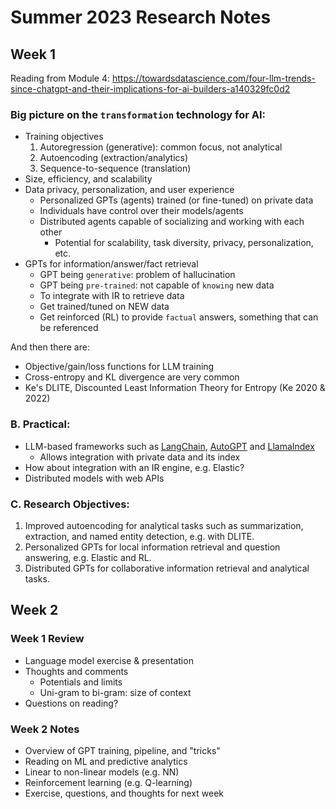
# Summer 2023 Research Notes

## Week 1

Reading from Module 4: 
https://towardsdatascience.com/four-llm-trends-since-chatgpt-and-their-implications-for-ai-builders-a140329fc0d2

### Big picture on the `transformation` technology for AI: 

* Training objectives
  1. Autoregression (generative): common focus, not analytical
  2. Autoencoding (extraction/analytics)
  3. Sequence-to-sequence (translation)
* Size, efficiency, and scalability
* Data privacy, personalization, and user experience
  * Personalized GPTs (agents) trained (or fine-tuned) on private data
  * Individuals have control over their models/agents
  * Distributed agents capable of socializing and working with each other
    * Potential for scalability, task diversity, privacy, personalization, etc.
* GPTs for information/answer/fact retrieval
  * GPT being `generative`: problem of hallucination
  * GPT being `pre-trained`: not capable of `knowing` new data
  * To integrate with IR to retrieve data
  * Get trained/tuned on NEW data
  * Get reinforced (RL) to provide `factual` answers, something that can be referenced

And then there are: 
* Objective/gain/loss functions for LLM training
* Cross-entropy and KL divergence are very common
* Ke's DLITE, Discounted Least Information Theory for Entropy (Ke 2020 & 2022)

### B. Practical: 
* LLM-based frameworks such as [LangChain](https://github.com/hwchase17/langchain), [AutoGPT](https://github.com/Significant-Gravitas/Auto-GPT) and [LlamaIndex](https://github.com/jerryjliu/llama_index)
  * Allows integration with private data and its index
* How about integration with an IR engine, e.g. Elastic? 
* Distributed models with web APIs

### C. Research Objectives: 

1. Improved autoencoding for analytical tasks such as summarization, extraction, and named entity detection, e.g. with DLITE. 
1. Personalized GPTs for local information retrieval and question answering, e.g. Elastic and RL. 
2. Distributed GPTs for collaborative information retrieval and analytical tasks. 


## Week 2

### Week 1 Review

+ Language model exercise & presentation
+ Thoughts and comments
  + Potentials and limits
  + Uni-gram to bi-gram: size of context
+ Questions on reading? 

### Week 2 Notes

+ Overview of GPT training, pipeline, and "tricks"
+ Reading on ML and predictive analytics
+ Linear to non-linear models (e.g. NN)
+ Reinforcement learning (e.g. Q-learning)
+ Exercise, questions, and thoughts for next week



